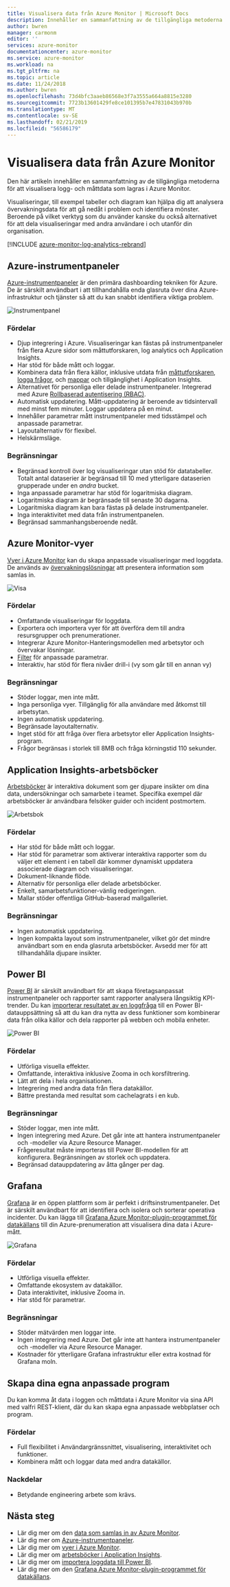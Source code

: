 ```yaml
---
title: Visualisera data från Azure Monitor | Microsoft Docs
description: Innehåller en sammanfattning av de tillgängliga metoderna för att visualisera mått och loggar data som lagras i Azure Monitor.
author: bwren
manager: carmonm
editor: ''
services: azure-monitor
documentationcenter: azure-monitor
ms.service: azure-monitor
ms.workload: na
ms.tgt_pltfrm: na
ms.topic: article
ms.date: 11/24/2018
ms.author: bwren
ms.openlocfilehash: 73d4bfc3aaeb86568e3f7a3555a664a8815e3280
ms.sourcegitcommit: 7723b13601429fe8ce101395b7e47831043b970b
ms.translationtype: MT
ms.contentlocale: sv-SE
ms.lasthandoff: 02/21/2019
ms.locfileid: "56586179"
---
```

# <a name="visualizing-data-from-azure-monitor"></a>Visualisera data från Azure Monitor
Den här artikeln innehåller en sammanfattning av de tillgängliga metoderna för att visualisera logg- och måttdata som lagras i Azure Monitor.

Visualiseringar, till exempel tabeller och diagram kan hjälpa dig att analysera övervakningsdata för att gå nedåt i problem och identifiera mönster. Beroende på vilket verktyg som du använder kanske du också alternativet för att dela visualiseringar med andra användare i och utanför din organisation.

[!INCLUDE [azure-monitor-log-analytics-rebrand](../../includes/azure-monitor-log-analytics-rebrand.md)]

## <a name="azure-dashboards"></a>Azure-instrumentpaneler
[Azure-instrumentpaneler](../azure-portal/azure-portal-dashboards.md) är den primära dashboarding tekniken för Azure. De är särskilt användbart i att tillhandahålla enda glasruta över dina Azure-infrastruktur och tjänster så att du kan snabbt identifiera viktiga problem.

![Instrumentpanel](media/visualizations/dashboard.png)

### <a name="advantages"></a>Fördelar
- Djup integrering i Azure. Visualiseringar kan fästas på instrumentpaneler från flera Azure sidor som måttutforskaren, log analytics och Application Insights.
- Har stöd för både mått och loggar.
- Kombinera data från flera källor, inklusive utdata från [måttutforskaren](platform/metrics-charts.md), [logga frågor](log-query/log-query-overview.md), och [mappar](app/app-map.md) och tillgänglighet i Application Insights.
- Alternativet för personliga eller delade instrumentpaneler. Integrerad med Azure [Rollbaserad autentisering (RBAC)](../role-based-access-control/overview.md).
- Automatisk uppdatering. Mått-uppdatering är beroende av tidsintervall med minst fem minuter. Loggar uppdatera på en minut.
- Innehåller parametrar mått instrumentpaneler med tidsstämpel och anpassade parametrar.
- Layoutalternativ för flexibel.
- Helskärmsläge.


### <a name="limitations"></a>Begränsningar
- Begränsad kontroll över log visualiseringar utan stöd för datatabeller. Totalt antal dataserier är begränsad till 10 med ytterligare dataserien grupperade under en _andra_ bucket.
- Inga anpassade parametrar har stöd för logaritmiska diagram.
- Logaritmiska diagram är begränsade till senaste 30 dagarna.
- Logaritmiska diagram kan bara fästas på delade instrumentpaneler.
- Inga interaktivitet med data från instrumentpanelen.
- Begränsad sammanhangsberoende nedåt.

## <a name="azure-monitor-views"></a>Azure Monitor-vyer
[Vyer i Azure Monitor](platform/view-designer.md) kan du skapa anpassade visualiseringar med loggdata. De används av [övervakningslösningar](insights/solutions.md) att presentera information som samlas in.

![Visa](media/visualizations/view.png)

### <a name="advantages"></a>Fördelar
- Omfattande visualiseringar för loggdata.
- Exportera och importera vyer för att överföra dem till andra resursgrupper och prenumerationer.
- Integrerar Azure Monitor-Hanteringsmodellen med arbetsytor och övervakar lösningar.
- [Filter](platform/view-designer-filters.md) för anpassade parametrar.
- Interaktiv, har stöd för flera nivåer drill-i (vy som går till en annan vy)

### <a name="limitations"></a>Begränsningar
- Stöder loggar, men inte mått.
- Inga personliga vyer. Tillgänglig för alla användare med åtkomst till arbetsytan.
- Ingen automatisk uppdatering.
- Begränsade layoutalternativ.
- Inget stöd för att fråga över flera arbetsytor eller Application Insights-program.
- Frågor begränsas i storlek till 8MB och fråga körningstid 110 sekunder.



## <a name="application-insights-workbooks"></a>Application Insights-arbetsböcker
[Arbetsböcker](../application-insights/app-insights-usage-workbooks.md) är interaktiva dokument som ger djupare insikter om dina data, undersökningar och samarbete i teamet. Specifika exempel där arbetsböcker är användbara felsöker guider och incident postmortem.

![Arbetsbok](media/visualizations/workbook.png)

### <a name="advantages"></a>Fördelar
- Har stöd för både mått och loggar.
- Har stöd för parametrar som aktiverar interaktiva rapporter som du väljer ett element i en tabell där kommer dynamiskt uppdatera associerade diagram och visualiseringar.
- Dokument-liknande flöde.
- Alternativ för personliga eller delade arbetsböcker.
- Enkelt, samarbetsfunktioner-vänlig redigeringen.
- Mallar stöder offentliga GitHub-baserad mallgalleriet.

### <a name="limitations"></a>Begränsningar
- Ingen automatisk uppdatering.
- Ingen kompakta layout som instrumentpaneler, vilket gör det mindre användbart som en enda glasruta arbetsböcker. Avsedd mer för att tillhandahålla djupare insikter.


## <a name="power-bi"></a>Power BI
[Power BI](https://powerbi.microsoft.com/documentation/powerbi-service-get-started/) är särskilt användbart för att skapa företagsanpassat instrumentpaneler och rapporter samt rapporter analysera långsiktig KPI-trender. Du kan [importerar resultatet av en loggfråga](platform/powerbi.md) till en Power BI-datauppsättning så att du kan dra nytta av dess funktioner som kombinerar data från olika källor och dela rapporter på webben och mobila enheter.

![Power BI](media/visualizations/power-bi.png)

### <a name="advantages"></a>Fördelar
- Utförliga visuella effekter.
- Omfattande, interaktiva inklusive Zooma in och korsfiltrering.
- Lätt att dela i hela organisationen.
- Integrering med andra data från flera datakällor.
- Bättre prestanda med resultat som cachelagrats i en kub.


### <a name="limitations"></a>Begränsningar
- Stöder loggar, men inte mått.
- Ingen integrering med Azure. Det går inte att hantera instrumentpaneler och -modeller via Azure Resource Manager.
- Frågeresultat måste importeras till Power BI-modellen för att konfigurera. Begränsningen av storlek och uppdatera.
- Begränsad datauppdatering av åtta gånger per dag.


## <a name="grafana"></a>Grafana
[Grafana](https://grafana.com/) är en öppen plattform som är perfekt i driftsinstrumentpaneler. Det är särskilt användbart för att identifiera och isolera och sorterar operativa incidenter. Du kan lägga till [Grafana Azure Monitor-plugin-programmet för datakällans](platform/grafana-plugin.md) till din Azure-prenumeration att visualisera dina data i Azure-mått.

![Grafana](media/visualizations/grafana.png)

### <a name="advantages"></a>Fördelar
- Utförliga visuella effekter.
- Omfattande ekosystem av datakällor.
- Data interaktivitet, inklusive Zooma in.
- Har stöd för parametrar.

### <a name="limitations"></a>Begränsningar
- Stöder mätvärden men loggar inte.
- Ingen integrering med Azure. Det går inte att hantera instrumentpaneler och -modeller via Azure Resource Manager.
- Kostnader för ytterligare Grafana infrastruktur eller extra kostnad för Grafana moln.


## <a name="build-your-own-custom-application"></a>Skapa dina egna anpassade program
Du kan komma åt data i loggen och måttdata i Azure Monitor via sina API med valfri REST-klient, där du kan skapa egna anpassade webbplatser och program.

### <a name="advantages"></a>Fördelar
- Full flexibilitet i Användargränssnittet, visualisering, interaktivitet och funktioner.
- Kombinera mått och loggar data med andra datakällor.

### <a name="disadvantages"></a>Nackdelar
- Betydande engineering arbete som krävs.


## <a name="next-steps"></a>Nästa steg
- Lär dig mer om den [data som samlas in av Azure Monitor](platform/data-collection.md).
- Lär dig mer om [Azure-instrumentpaneler](../azure-portal/azure-portal-dashboards.md).
- Lär dig mer om [vyer i Azure Monitor](platform/view-designer.md).
- Lär dig mer om [arbetsböcker i Application Insights](app/usage-workbooks.md).
- Lär dig mer om [importera loggdata till Power BI](platform/powerbi.md).
- Lär dig mer om den [Grafana Azure Monitor-plugin-programmet för datakällans](platform/grafana-plugin.md).
